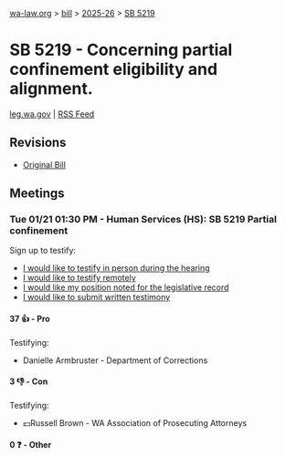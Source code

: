 [wa-law.org](/) > [bill](/bill/) > [2025-26](/bill/2025-26/) > [SB 5219](/bill/2025-26/sb/5219/)

# SB 5219 - Concerning partial confinement eligibility and alignment.
[leg.wa.gov](https://app.leg.wa.gov/billsummary?BillNumber=5219&Year=2025&Initiative=false) | [RSS Feed](./rss.xml)

## Revisions
* [Original Bill](1/)

## Meetings
### Tue 01/21 01:30 PM - Human Services (HS): SB 5219 Partial confinement
Sign up to testify:
* [I would like to testify in person during the hearing](https://app.leg.wa.gov/csi/Testifier/Add?chamber=House&mId=32458&aId=161473&caId=24770&tId=1)
* [I would like to testify remotely](https://app.leg.wa.gov/csi/Testifier/Add?chamber=House&mId=32458&aId=161473&caId=24770&tId=2)
* [I would like my position noted for the legislative record](https://app.leg.wa.gov/csi/Testifier/Add?chamber=House&mId=32458&aId=161473&caId=24770&tId=3)
* [I would like to submit written testimony](https://app.leg.wa.gov/csi/Testifier/Add?chamber=House&mId=32458&aId=161473&caId=24770&tId=4)

#### 37 👍 - Pro
Testifying:
* Danielle Armbruster - Department of Corrections

#### 3 👎 - Con
Testifying:
* 💵Russell Brown - WA Association of Prosecuting Attorneys

#### 0 ❓ - Other
